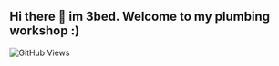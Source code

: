 ## Hi there 👋 im 3bed. Welcome to my plumbing workshop :) 
![GitHub Views](https://komarev.com/ghpvc/?username=onebyte0x00)

<!--
**onebyte0x00/onebyte0x00** is a ✨ _special_ ✨ repository because its `README.md` (this file) appears on your GitHub profile.

Here are some ideas to get you started:

- 🔭 I’m currently working on ...
- 🌱 I’m currently learning ...
- 👯 I’m looking to collaborate on ...
- 🤔 I’m looking for help with ...
- 💬 Ask me about ...
- 📫 How to reach me: ...
- 😄 Pronouns: ...
- ⚡ Fun fact: ...
-->

